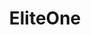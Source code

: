 ---
title: EliteOne
crosslinks:
- EliteDangerous
- EliteAntal
- EliteCG
- EliteTraders
- EliteWings
- ElitePS
- EliteOllo
- eliteoutfitters
- EliteMiners
- EliteCCN
- place
- eliteanal
- eliteexplorers
- EliteLavigny
- ElitePS4
- Thargoid
- AskReddit
- EliteCQC
- FuelRats
---